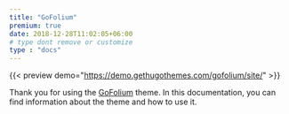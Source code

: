 ```yaml
---
title: "GoFolium"
premium: true
date: 2018-12-28T11:02:05+06:00 
# type dont remove or customize
type : "docs"
---
```


{{< preview demo="https://demo.gethugothemes.com/gofolium/site/" >}}

Thank you for using the [GoFolium](https://gethugothemes.com/products/gofolium/) theme. In this documentation, you can find information about the theme and how to use it.
